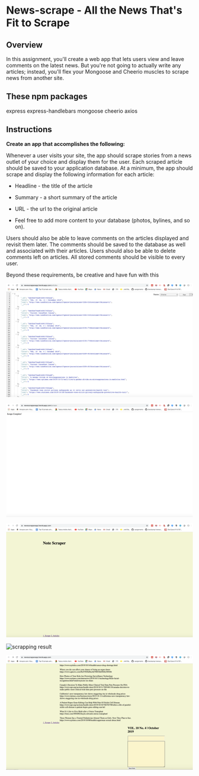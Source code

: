 # News-scrape - All the News That's Fit to Scrape

## Overview

In this assignment, you'll create a web app that lets users view and leave comments on the latest news. But you're not going to actually write any articles; instead, you'll flex your Mongoose and Cheerio muscles to scrape news from another site.

## These npm packages

express
express-handlebars
mongoose
cheerio
axios

## Instructions

**Create an app that accomplishes the following:**

Whenever a user visits your site, the app should scrape stories from a news outlet of your choice and display them for the user. Each scraped article should be saved to your application database. At a minimum, the app should scrape and display the following information for each article:

* Headline - the title of the article

* Summary - a short summary of the article

* URL - the url to the original article

* Feel free to add more content to your database (photos, bylines, and so on).

Users should also be able to leave comments on the articles displayed and revisit them later. The comments should be saved to the database as well and associated with their articles. Users should also be able to delete comments left on articles. All stored comments should be visible to every user.

Beyond these requirements, be creative and have fun with this

![GitHub scraping](./public/assets/img/scrapping.png)

![GitHub complet scraping](./public/assets/img/completscrapping.png)

![landing page](./public/assets/img/landingpage.png)

![scrapping result](./public/assets/img/scrappingresult.png)

![user comment](./public/assets/img/scrappingcomment.png)
